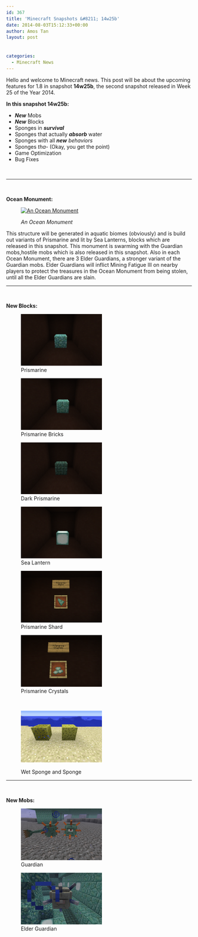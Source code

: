 ```yaml
---
id: 367
title: 'Minecraft Snapshots &#8211; 14w25b'
date: 2014-08-03T15:12:33+00:00
author: Amos Tan
layout: post


categories:
  - Minecraft News
---
```

Hello and welcome to Minecraft news. This post will be about the upcoming features for 1.8 in snapshot **14w25b**, the second snapshot released in Week 25 of the Year 2014.

**In this snapshot 14w25b:**

  * _**New**_ Mobs
  * _**New**_ Blocks
  * Sponges in **_survival_**
  * Sponges that actually **_absorb_** water
  * Sponges with all _**new** behaviors_
  * Sponges _tha-_ (Okay, you get the point)
  * Game Optimization
  * Bug Fixes

&nbsp;

* * *

&nbsp;

**Ocean Monument:**<figure id="attachment_372" style="width: 244px" class="wp-caption alignright">

[<img class="wp-image-372" src="/wp-content/uploads/2014/08/2014-07-31_10.00.21-620x319.png" alt="An Ocean Monument" width="244" height="125" srcset="/wp-content/uploads/2014/08/2014-07-31_10.00.21-620x319.png 620w, /wp-content/uploads/2014/08/2014-07-31_10.00.21-940x485.png 940w, /wp-content/uploads/2014/08/2014-07-31_10.00.21.png 1366w" sizes="(max-width: 244px) 100vw, 244px" />](/wp-content/uploads/2014/08/2014-07-31_10.00.21.png)<figcaption class="wp-caption-text">_An Ocean Monument_</figcaption></figure> 

This structure will be generated in aquatic biomes (obviously) and is build out variants of Prismarine and lit by Sea Lanterns, blocks which are released in this snapshot. This monument is swarming with the Guardian mobs,hostile mobs which is also released in this snapshot. Also in each Ocean Monument, there are 3 Elder Guardians, a stronger variant of the Guardian mobs. Elder Guardians will inflict Mining Fatigue III on nearby players to protect the treasures in the Ocean Monument from being stolen, until all the Elder Guardians are slain.

* * *

&nbsp;

**New Blocks:**

<div id='gallery-4' class='gallery galleryid-367 gallery-columns-3 gallery-size-thumbnail'>
  <figure class='gallery-item'> 
  
  <div class='gallery-icon landscape'>
    <a href='/?attachment_id=382#main'><img width="220" height="140" src="/wp-content/uploads/2014/08/2014-07-31_10.44.32-220x140.png" class="attachment-thumbnail size-thumbnail" alt="" aria-describedby="gallery-4-382" /></a>
  </div><figcaption class='wp-caption-text gallery-caption' id='gallery-4-382'> Prismarine </figcaption></figure><figure class='gallery-item'> 
  
  <div class='gallery-icon landscape'>
    <a href='/?attachment_id=381#main'><img width="220" height="140" src="/wp-content/uploads/2014/08/2014-07-31_10.44.14-220x140.png" class="attachment-thumbnail size-thumbnail" alt="" aria-describedby="gallery-4-381" /></a>
  </div><figcaption class='wp-caption-text gallery-caption' id='gallery-4-381'> Prismarine Bricks </figcaption></figure><figure class='gallery-item'> 
  
  <div class='gallery-icon landscape'>
    <a href='/?attachment_id=383#main'><img width="220" height="140" src="/wp-content/uploads/2014/08/2014-07-31_10.44.38-220x140.png" class="attachment-thumbnail size-thumbnail" alt="" aria-describedby="gallery-4-383" /></a>
  </div><figcaption class='wp-caption-text gallery-caption' id='gallery-4-383'> Dark Prismarine </figcaption></figure>
</div>

<div id='gallery-6' class='gallery galleryid-367 gallery-columns-3 gallery-size-thumbnail'>
  <figure class='gallery-item'> 
  
  <div class='gallery-icon landscape'>
    <a href='/?attachment_id=385#main'><img width="220" height="140" src="/wp-content/uploads/2014/08/2014-07-31_10.44.57-220x140.png" class="attachment-thumbnail size-thumbnail" alt="" aria-describedby="gallery-6-385" /></a>
  </div><figcaption class='wp-caption-text gallery-caption' id='gallery-6-385'> Sea Lantern </figcaption></figure><figure class='gallery-item'> 
  
  <div class='gallery-icon landscape'>
    <a href='/?attachment_id=386#main'><img width="220" height="140" src="/wp-content/uploads/2014/08/2014-07-31_10.48.47-220x140.png" class="attachment-thumbnail size-thumbnail" alt="" aria-describedby="gallery-6-386" /></a>
  </div><figcaption class='wp-caption-text gallery-caption' id='gallery-6-386'> Prismarine Shard </figcaption></figure><figure class='gallery-item'> 
  
  <div class='gallery-icon landscape'>
    <a href='/?attachment_id=387#main'><img width="220" height="140" src="/wp-content/uploads/2014/08/2014-07-31_10.57.00-220x140.png" class="attachment-thumbnail size-thumbnail" alt="" aria-describedby="gallery-6-387" /></a>
  </div><figcaption class='wp-caption-text gallery-caption' id='gallery-6-387'> Prismarine Crystals </figcaption></figure>
</div>

&nbsp;<figure id="attachment_388" style="width: 220px" class="wp-caption aligncenter">

[<img class="wp-image-388 size-thumbnail" src="/wp-content/uploads/2014/08/2014-07-31_10.58.35-220x140.png" alt="Wet Sponge and Sponge" width="220" height="140" />](/wp-content/uploads/2014/08/2014-07-31_10.58.35.png)<figcaption class="wp-caption-text">Wet Sponge and Sponge</figcaption></figure> 

* * *

&nbsp;

**New Mobs:**

<div id='gallery-8' class='gallery galleryid-367 gallery-columns-2 gallery-size-thumbnail'>
  <figure class='gallery-item'> 
  
  <div class='gallery-icon landscape'>
    <a href='/?attachment_id=566#main'><img width="220" height="140" src="/wp-content/uploads/2014/08/2014-07-31_10.01.25-220x140.png" class="attachment-thumbnail size-thumbnail" alt="" aria-describedby="gallery-8-566" /></a>
  </div><figcaption class='wp-caption-text gallery-caption' id='gallery-8-566'> Guardian </figcaption></figure><figure class='gallery-item'> 
  
  <div class='gallery-icon landscape'>
    <a href='/?attachment_id=567#main'><img width="220" height="140" src="/wp-content/uploads/2014/08/2014-07-31_10.05.33-220x140.png" class="attachment-thumbnail size-thumbnail" alt="" aria-describedby="gallery-8-567" /></a>
  </div><figcaption class='wp-caption-text gallery-caption' id='gallery-8-567'> Elder Guardian </figcaption></figure>
</div>

&nbsp;

&nbsp;

&nbsp;